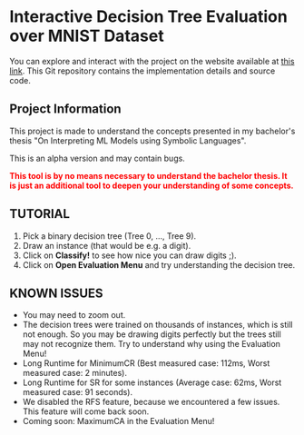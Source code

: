 # Interactive Decision Tree Evaluation over MNIST Dataset
You can explore and interact with the project on the website available at [this link](https://bunidin.github.io/mnist-dt-evaluation/). This Git repository contains the implementation details and source code.

## Project Information
This project is made to understand the concepts presented in my bachelor's thesis "On Interpreting ML Models using Symbolic Languages".

This is an alpha version and may contain bugs.

**<span style="color:red">This tool is by no means necessary to understand the bachelor thesis. It is just an additional tool to deepen your understanding of some concepts.</span>**

## TUTORIAL
1. Pick a binary decision tree (Tree 0, ..., Tree 9).
2. Draw an instance (that would be e.g. a digit).
3. Click on **Classify!** to see how nice you can draw digits ;).
4. Click on **Open Evaluation Menu** and try understanding the decision tree.

## KNOWN ISSUES
- You may need to zoom out.
- The decision trees were trained on thousands of instances, which is still not enough. So you may be drawing digits perfectly but the trees still may not recognize them. Try to understand why using the Evaluation Menu!
- Long Runtime for MinimumCR (Best measured case: 112ms, Worst measured case: 2 minutes).
- Long Runtime for SR for some instances (Average case: 62ms, Worst measured case: 91 seconds).
- We disabled the RFS feature, because we encountered a few issues. This feature will come back soon.
- Coming soon: MaximumCA in the Evaluation Menu!
